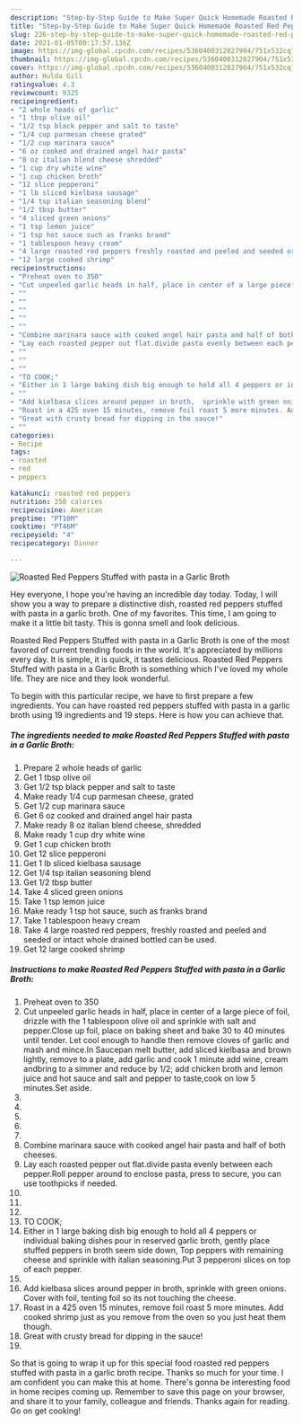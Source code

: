 ```yaml
---
description: "Step-by-Step Guide to Make Super Quick Homemade Roasted Red Peppers Stuffed with pasta in a Garlic Broth"
title: "Step-by-Step Guide to Make Super Quick Homemade Roasted Red Peppers Stuffed with pasta in a Garlic Broth"
slug: 226-step-by-step-guide-to-make-super-quick-homemade-roasted-red-peppers-stuffed-with-pasta-in-a-garlic-broth
date: 2021-01-05T00:17:57.136Z
image: https://img-global.cpcdn.com/recipes/5360400312827904/751x532cq70/roasted-red-peppers-stuffed-with-pasta-in-a-garlic-broth-recipe-main-photo.jpg
thumbnail: https://img-global.cpcdn.com/recipes/5360400312827904/751x532cq70/roasted-red-peppers-stuffed-with-pasta-in-a-garlic-broth-recipe-main-photo.jpg
cover: https://img-global.cpcdn.com/recipes/5360400312827904/751x532cq70/roasted-red-peppers-stuffed-with-pasta-in-a-garlic-broth-recipe-main-photo.jpg
author: Hulda Gill
ratingvalue: 4.3
reviewcount: 9325
recipeingredient:
- "2 whole heads of garlic"
- "1 tbsp olive oil"
- "1/2 tsp black pepper and salt to taste"
- "1/4 cup parmesan cheese grated"
- "1/2 cup marinara sauce"
- "6 oz cooked and drained angel hair pasta"
- "8 oz italian blend cheese shredded"
- "1 cup dry white wine"
- "1 cup chicken broth"
- "12 slice pepperoni"
- "1 lb sliced kielbasa sausage"
- "1/4 tsp italian seasoning blend"
- "1/2 tbsp butter"
- "4 sliced green onions"
- "1 tsp lemon juice"
- "1 tsp hot sauce such as franks brand"
- "1 tablespoon heavy cream"
- "4 large roasted red peppers freshly roasted and peeled and seeded or intact whole drained bottled can be used"
- "12 large cooked shrimp"
recipeinstructions:
- "Preheat oven to 350"
- "Cut unpeeled garlic heads in half, place in center of a large piece of foil, drizzle with the 1 tablespoon olive oil  and sprinkle with salt and pepper.Close up foil, place on baking sheet and bake 30 to 40 minutes until tender. Let cool enough to handle then remove cloves of garlic and mash and mince.In Saucepan melt butter,  add sliced kielbasa and brown lightly, remove to a plate, add garlic and cook 1 minute add wine, cream andbring to a simmer and reduce by 1/2; add chicken broth and lemon juice and hot sauce and salt and pepper to taste,cook on low 5 minutes.Set aside."
- ""
- ""
- ""
- ""
- ""
- "Combine marinara sauce with cooked angel hair pasta and half of both cheeses."
- "Lay each roasted pepper out flat.divide pasta evenly between each pepper.Roll pepper around to enclose pasta, press to secure, you can use toothpicks if needed."
- ""
- ""
- ""
- "TO COOK;"
- "Either in 1 large baking dish big enough to hold all 4 peppers or individual baking dishes pour in reserved garlic broth, gently place stuffed peppers in broth seem side down, Top peppers with remaining cheese and sprinkle with italian seasoning.Put 3 pepperoni slices on top of each pepper."
- ""
- "Add kielbasa slices around pepper in broth,  sprinkle with green onions. Cover with foil, tenting foil so its not touching the cheese."
- "Roast in a 425 oven 15 minutes, remove foil roast 5 more minutes. Add cooked shrimp just as you remove from the oven so you just heat them though."
- "Great with crusty bread for dipping in the sauce!"
- ""
categories:
- Recipe
tags:
- roasted
- red
- peppers

katakunci: roasted red peppers 
nutrition: 258 calories
recipecuisine: American
preptime: "PT10M"
cooktime: "PT46M"
recipeyield: "4"
recipecategory: Dinner

---
```



![Roasted Red Peppers Stuffed with pasta in a Garlic Broth](https://img-global.cpcdn.com/recipes/5360400312827904/751x532cq70/roasted-red-peppers-stuffed-with-pasta-in-a-garlic-broth-recipe-main-photo.jpg)

Hey everyone, I hope you're having an incredible day today. Today, I will show you a way to prepare a distinctive dish, roasted red peppers stuffed with pasta in a garlic broth. One of my favorites. This time, I am going to make it a little bit tasty. This is gonna smell and look delicious.



Roasted Red Peppers Stuffed with pasta in a Garlic Broth is one of the most favored of current trending foods in the world. It's appreciated by millions every day. It is simple, it is quick, it tastes delicious. Roasted Red Peppers Stuffed with pasta in a Garlic Broth is something which I've loved my whole life. They are nice and they look wonderful.


To begin with this particular recipe, we have to first prepare a few ingredients. You can have roasted red peppers stuffed with pasta in a garlic broth using 19 ingredients and 19 steps. Here is how you can achieve that.

<!--inarticleads1-->

##### The ingredients needed to make Roasted Red Peppers Stuffed with pasta in a Garlic Broth:

1. Prepare 2 whole heads of garlic
1. Get 1 tbsp olive oil
1. Get 1/2 tsp black pepper and salt to taste
1. Make ready 1/4 cup parmesan cheese, grated
1. Get 1/2 cup marinara sauce
1. Get 6 oz cooked and drained angel hair pasta
1. Make ready 8 oz italian blend cheese, shredded
1. Make ready 1 cup dry white wine
1. Get 1 cup chicken broth
1. Get 12 slice pepperoni
1. Get 1 lb sliced kielbasa sausage
1. Get 1/4 tsp italian seasoning blend
1. Get 1/2 tbsp butter
1. Take 4 sliced green onions
1. Take 1 tsp lemon juice
1. Make ready 1 tsp hot sauce, such as franks brand
1. Take 1 tablespoon heavy cream
1. Take 4 large roasted red peppers, freshly roasted and peeled and seeded or intact whole drained bottled can be used.
1. Get 12 large cooked shrimp




<!--inarticleads2-->

##### Instructions to make Roasted Red Peppers Stuffed with pasta in a Garlic Broth:

1. Preheat oven to 350
1. Cut unpeeled garlic heads in half, place in center of a large piece of foil, drizzle with the 1 tablespoon olive oil  and sprinkle with salt and pepper.Close up foil, place on baking sheet and bake 30 to 40 minutes until tender. Let cool enough to handle then remove cloves of garlic and mash and mince.In Saucepan melt butter,  add sliced kielbasa and brown lightly, remove to a plate, add garlic and cook 1 minute add wine, cream andbring to a simmer and reduce by 1/2; add chicken broth and lemon juice and hot sauce and salt and pepper to taste,cook on low 5 minutes.Set aside.
1. 
1. 
1. 
1. 
1. 
1. Combine marinara sauce with cooked angel hair pasta and half of both cheeses.
1. Lay each roasted pepper out flat.divide pasta evenly between each pepper.Roll pepper around to enclose pasta, press to secure, you can use toothpicks if needed.
1. 
1. 
1. 
1. TO COOK;
1. Either in 1 large baking dish big enough to hold all 4 peppers or individual baking dishes pour in reserved garlic broth, gently place stuffed peppers in broth seem side down, Top peppers with remaining cheese and sprinkle with italian seasoning.Put 3 pepperoni slices on top of each pepper.
1. 
1. Add kielbasa slices around pepper in broth,  sprinkle with green onions. Cover with foil, tenting foil so its not touching the cheese.
1. Roast in a 425 oven 15 minutes, remove foil roast 5 more minutes. Add cooked shrimp just as you remove from the oven so you just heat them though.
1. Great with crusty bread for dipping in the sauce!
1. 




So that is going to wrap it up for this special food roasted red peppers stuffed with pasta in a garlic broth recipe. Thanks so much for your time. I am confident you can make this at home. There's gonna be interesting food in home recipes coming up. Remember to save this page on your browser, and share it to your family, colleague and friends. Thanks again for reading. Go on get cooking!
